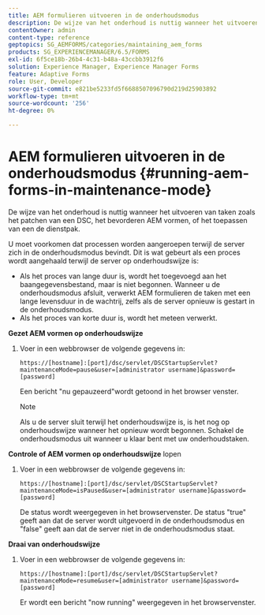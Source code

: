 ```yaml
---
title: AEM formulieren uitvoeren in de onderhoudsmodus
description: De wijze van het onderhoud is nuttig wanneer het uitvoeren van taken zoals het patchen van een DSC, het bevorderen AEM vormen, of het toepassen van een de dienstpak. Meer informatie over het uitvoeren van AEM formulieren in de onderhoudsmodus.
contentOwner: admin
content-type: reference
geptopics: SG_AEMFORMS/categories/maintaining_aem_forms
products: SG_EXPERIENCEMANAGER/6.5/FORMS
exl-id: 6f5ce18b-26b4-4c31-b48a-43ccbb3912f6
solution: Experience Manager, Experience Manager Forms
feature: Adaptive Forms
role: User, Developer
source-git-commit: e821be5233fd5f6688507096790d219d25903892
workflow-type: tm+mt
source-wordcount: '256'
ht-degree: 0%

---
```


# AEM formulieren uitvoeren in de onderhoudsmodus {#running-aem-forms-in-maintenance-mode}

De wijze van het onderhoud is nuttig wanneer het uitvoeren van taken zoals het patchen van een DSC, het bevorderen AEM vormen, of het toepassen van een de dienstpak.

U moet voorkomen dat processen worden aangeroepen terwijl de server zich in de onderhoudsmodus bevindt. Dit is wat gebeurt als een proces wordt aangehaald terwijl de server op onderhoudswijze is:

* Als het proces van lange duur is, wordt het toegevoegd aan het baangegevensbestand, maar is niet begonnen. Wanneer u de onderhoudsmodus afsluit, verwerkt AEM formulieren de taken met een lange levensduur in de wachtrij, zelfs als de server opnieuw is gestart in de onderhoudsmodus.
* Als het proces van korte duur is, wordt het meteen verwerkt.

**Gezet AEM vormen op onderhoudswijze**

1. Voer in een webbrowser de volgende gegevens in:

   `https://[hostname]:[port]/dsc/servlet/DSCStartupServlet?maintenanceMode=pause&user=[administrator username]&password=[password]`

   Een bericht &quot;nu gepauzeerd&quot;wordt getoond in het browser venster.

   >[!NOTE]
   >
   >Als u de server sluit terwijl het onderhoudswijze is, is het nog op onderhoudswijze wanneer het opnieuw wordt begonnen. Schakel de onderhoudsmodus uit wanneer u klaar bent met uw onderhoudstaken.

**Controle of AEM vormen op onderhoudswijze** lopen

1. Voer in een webbrowser de volgende gegevens in:

   `https://[hostname]:[port]/dsc/servlet/DSCStartupServlet?maintenanceMode=isPaused&user=[administrator username]&password=[password]`

   De status wordt weergegeven in het browservenster. De status &quot;true&quot; geeft aan dat de server wordt uitgevoerd in de onderhoudsmodus en &quot;false&quot; geeft aan dat de server niet in de onderhoudsmodus staat.

**Draai van onderhoudswijze**

1. Voer in een webbrowser de volgende gegevens in:

   `https://[hostname]:[port]/dsc/servlet/DSCStartupServlet?maintenanceMode=resume&user=[administrator username]&password=[password]`

   Er wordt een bericht &quot;now running&quot; weergegeven in het browservenster.
